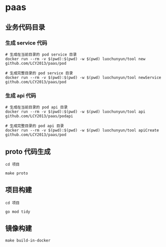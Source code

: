 # paas

## 业务代码目录

### 生成 service 代码

```shell
# 生成在当前目录的 pod service 目录
docker run --rm -v $(pwd):$(pwd) -w $(pwd) luochunyun/tool new github.com/LCY2013/paas/pod

# 生成完整目录的 pod service 目录
docker run --rm -v $(pwd):$(pwd) -w $(pwd) luochunyun/tool newService github.com/LCY2013/paas/pod
```

### 生成 api 代码

```shell
# 生成在当前目录的 pod api 目录
docker run --rm -v $(pwd):$(pwd) -w $(pwd) luochunyun/tool api github.com/LCY2013/paas/podapi

# 生成完整目录的 pod api 目录
docker run --rm -v $(pwd):$(pwd) -w $(pwd) luochunyun/tool apiCreate github.com/LCY2013/paas/pod
```

## proto 代码生成
```shell
cd 项目

make proto
```

## 项目构建
```shell
cd 项目

go mod tidy
```

## 镜像构建
```shell
make build-in-docker
```

